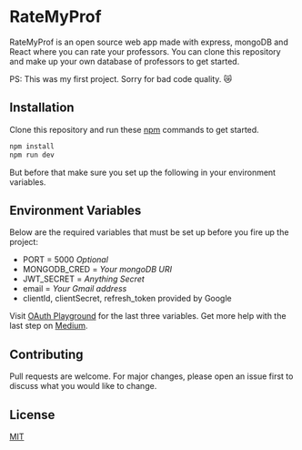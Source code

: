 # RateMyProf

RateMyProf is an open source web app made with express, mongoDB and React where you can rate your professors. You can clone this repository and make up your own database of professors to get started.

PS: This was my first project. Sorry for bad code quality. 😿

## Installation

Clone this repository and run these [npm](https://nodejs.org/en/download/) commands to get started.

```bash
npm install
npm run dev
```

But before that make sure you set up the following in your environment variables.

## Environment Variables

Below are the required variables that must be set up before you fire up the project:

-   PORT = 5000 _*Optional*_
-   MONGODB_CRED = _Your mongoDB URI_
-   JWT_SECRET = _Anything Secret_
-   email = _Your Gmail address_
-   clientId, clientSecret, refresh_token provided by Google

Visit [OAuth Playground](https://developers.google.com/oauthplayground) for the last three variables. Get more help with the last step on [Medium](https://medium.com/@nickroach_50526/sending-emails-with-node-js-using-smtp-gmail-and-oauth2-316fe9c790a1).

## Contributing

Pull requests are welcome. For major changes, please open an issue first to discuss what you would like to change.

## License

[MIT](https://choosealicense.com/licenses/mit/)
